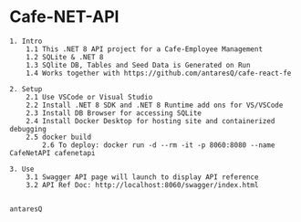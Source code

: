 ﻿
# Cafe-NET-API

	1. Intro
		1.1 This .NET 8 API project for a Cafe-Employee Management
		1.2 SQLite & .NET 8
		1.3 SQlite DB, Tables and Seed Data is Generated on Run
  		1.4 Works together with https://github.com/antaresQ/cafe-react-fe

	2. Setup
		2.1 Use VSCode or Visual Studio
		2.2 Install .NET 8 SDK and .NET 8 Runtime add ons for VS/VSCode
		2.3 Install DB Browser for accessing SQLite
		2.4 Install Docker Desktop for hosting site and containerized debugging
  		2.5 docker build
    		2.6 To deploy: docker run -d --rm -it -p 8060:8080 --name CafeNetAPI cafenetapi
	
 	3. Use 
  		3.1 Swagger API page will launch to display API reference
		3.2 API Ref Doc: http://localhost:8060/swagger/index.html
		

	antaresQ
